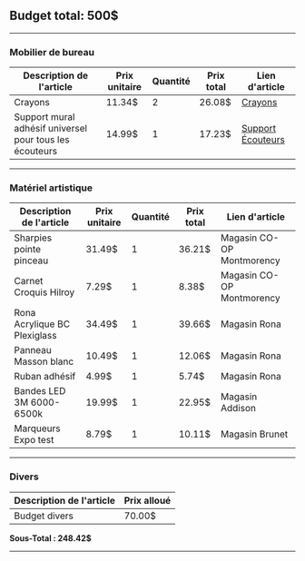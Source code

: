 ## Budget total: 500$

---

### Mobilier de bureau

| Description de l'article                                | Prix unitaire | Quantité | Prix total | Lien d'article                                                                                                    |
| ------------------------------------------------------- | ------------- | -------- | ---------- | ----------------------------------------------------------------------------------------------------------------- |
| Crayons                                                 | 11.34$        | 2        | 26.08$     | [Crayons](https://www.amazon.ca/Amazon-Basics-Low-Odor-Whiteboard-Assorted/dp/B00T3ROM9G/)                        |
| Support mural adhésif universel pour tous les écouteurs | 14.99$        | 1        | 17.23$     | [Support Écouteurs](https://www.amazon.ca/Headphone-Universal-Sennheiser-Audio-Technica-Controller/dp/B077MBVHP7) |

---

### Matériel artistique

| Description de l'article     | Prix unitaire | Quantité | Prix total | Lien d'article            |
| ---------------------------- | ------------- | -------- | ---------- | ------------------------- |
| Sharpies pointe pinceau      | 31.49$        | 1        | 36.21$     | Magasin CO-OP Montmorency |
| Carnet Croquis Hilroy        | 7.29$         | 1        | 8.38$      | Magasin CO-OP Montmorency |
| Rona Acrylique BC Plexiglass | 34.49$        | 1        | 39.66$     | Magasin Rona              |
| Panneau Masson blanc         | 10.49$        | 1        | 12.06$     | Magasin Rona              |
| Ruban adhésif                | 4.99$         | 1        | 5.74$      | Magasin Rona              |
| Bandes LED 3M 6000-6500k     | 19.99$        | 1        | 22.95$     | Magasin Addison           |
| Marqueurs Expo test          | 8.79$         | 1        | 10.11$     | Magasin Brunet            |

---

### Divers

| Description de l'article | Prix alloué |
| ------------------------ | ----------- |
| Budget divers            | 70.00$      |

**Sous-Total : 248.42$**

---
